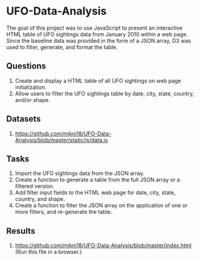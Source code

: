 # UFO-Data-Analysis

The goal of this project was to use JavaScript to present an interactive HTML table of UFO sightings data from January 2010 within a web page. Since the baseline data was provided in the form of a JSON array, D3 was used to filter, generate, and format the table.

## Questions

1. Create and display a HTML table of all UFO sightings on web page initialization.
2. Allow users to filter the UFO sightings table by date, city, state, country, and/or shape.

## Datasets

1. https://github.com/mjknj18/UFO-Data-Analysis/blob/master/static/js/data.js

## Tasks

1. Import the UFO sightings data from the JSON array.
2. Create a function to generate a table from the full JSON array or a filtered version.
3. Add filter input fields to the HTML web page for date, city, state, country, and shape.
4. Create a function to filter the JSON array on the application of one or more filters, and re-generate the table.

## Results

1. https://github.com/mjknj18/UFO-Data-Analysis/blob/master/index.html (Run this file in a browser.)